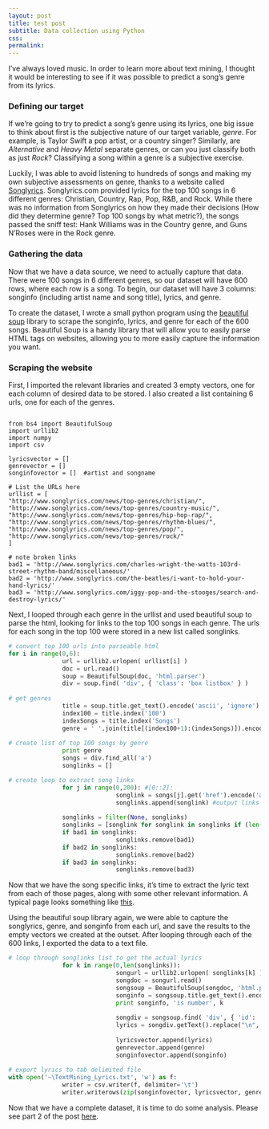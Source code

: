 ```yaml
---
layout: post
title: test post
subtitle: Data collection using Python
css: 
permalink: 
---
```


<div>
<link href="../css/prism.css" rel="stylesheet" />
<link href="../css/prism-linenumbers.css" rel="stylesheet" />
<script src="../js/prism.js"></script>
<script src="../js/prism-linenumbers.js"></script>
</div>



I’ve always loved music. In order to learn more about text mining, I thought it would be interesting to see if it was possible to predict a song’s genre from its lyrics.

### Defining our target
If we’re going to try to predict a song’s genre using its lyrics, one big issue to think about first is the subjective nature of our target variable, _genre_. For example, is Taylor Swift a pop artist, or a country singer? Similarly, are _Alternative_ and _Heavy Metal_ separate genres, or can you just classify both as just _Rock_?  Classifying a song within a genre is a subjective exercise.
 
Luckily, I was able to avoid listening to hundreds of songs and making my own subjective assessments on genre, thanks to a website called [Songlyrics](http://www.songlyrics.com/news/top-genres/country-music). Songlyrics.com provided lyrics for the top 100 songs in 6 different genres: Christian, Country, Rap, Pop, R&B, and Rock. While there was no information from Songlyrics on how they made their decisions (How did they determine genre? Top 100 songs by what metric?), the songs passed the sniff test: Hank Williams was in the Country genre, and Guns N’Roses were in the Rock genre.

### Gathering the data
Now that we have a data source, we need to actually capture that data. There were 100 songs in 6 different genres, so our dataset will have 600 rows, where each row is a song. To begin, our dataset will have 3 columns: songinfo (including artist name and song title), lyrics, and genre.

To create the dataset, I wrote a small python program using the [beautiful soup](https://www.crummy.com/software/BeautifulSoup/bs4/doc/) library to scrape the songinfo, lyrics, and genre for each of the 600 songs. Beautiful Soup is a handy library that will allow you to easily parse HTML tags on websites, allowing you to more easily capture the information you want.

### Scraping the website
First, I imported the relevant libraries and created 3 empty vectors, one for each column of desired data to be stored. I also created a list containing 6 urls, one for each of the genres.

<pre><code class="language-python line-numbers">
from bs4 import BeautifulSoup
import urllib2
import numpy
import csv
 
lyricsvector = []
genrevector = []
songinfovector = []  #artist and songname

# List the URLs here
urllist = [
"http://www.songlyrics.com/news/top-genres/christian/",
"http://www.songlyrics.com/news/top-genres/country-music/",
"http://www.songlyrics.com/news/top-genres/hip-hop-rap/",
"http://www.songlyrics.com/news/top-genres/rhythm-blues/",
"http://www.songlyrics.com/news/top-genres/pop/",
"http://www.songlyrics.com/news/top-genres/rock/"
]

# note broken links
bad1 = 'http://www.songlyrics.com/charles-wright-the-watts-103rd-street-rhythm-band/miscellaneous/'
bad2 = 'http://www.songlyrics.com/the-beatles/i-want-to-hold-your-hand-lyrics/'
bad3 = 'http://www.songlyrics.com/iggy-pop-and-the-stooges/search-and-destroy-lyrics/'
</code></pre>

Next, I looped through each genre in the urllist and used beautiful soup to parse the html, looking for links to the top 100 songs in each genre. The urls for each song in the top 100 were stored in a new list called songlinks. 


```python
# convert top 100 urls into parseable html
for i in range(0,6):
               url = urllib2.urlopen( urllist[i] )
               doc = url.read()
               soup = BeautifulSoup(doc, 'html.parser')
               div = soup.find( 'div', { 'class': 'box listbox' } )
 
# get genres
               title = soup.title.get_text().encode('ascii', 'ignore').split(' ')
               index100 = title.index('100')
               indexSongs = title.index('Songs')
               genre = ' '.join(title[(index100+1):(indexSongs)]).encode('utf-8')
 
# create list of top 100 songs by genre
               print genre
               songs = div.find_all('a')
               songlinks = []

# create loop to extract song links
               for j in range(0,200): #[0::2]:
                              songlink = songs[j].get('href').encode('ascii', 'ignore')
                              songlinks.append(songlink) #output links to a list called songlinks
 
               songlinks = filter(None, songlinks)
               songlinks = [songlink for songlink in songlinks if (len(songlink.split('/'))==6)]
               if bad1 in songlinks:
                              songlinks.remove(bad1)
               if bad2 in songlinks:
                              songlinks.remove(bad2)
               if bad3 in songlinks:
                              songlinks.remove(bad3)
```


Now that we have the song specific links, it’s time to extract the lyric text from each of those pages, along with some other relevant information. A typical page looks something like [this](http://www.songlyrics.com/the-beatles/yesterday-lyrics/). 

Using the beautiful soup library again, we were able to capture the songlyrics, genre, and songinfo from each url, and save the results to the empty vectors we created at the outset. After looping through each of the 600 links, I exported the data to a text file. 
 
```python  
# loop through songlinks list to get the actual lyrics
               for k in range(0,len(songlinks)):
                              songurl = urllib2.urlopen( songlinks[k] )
                              songdoc = songurl.read()
                              songsoup = BeautifulSoup(songdoc, 'html.parser')
                              songinfo = songsoup.title.get_text().encode('ascii', 'ignore')
                              print songinfo, 'is number', k
 
                              songdiv = songsoup.find( 'div', { 'id': 'songLyricsDiv-outer' } )
                              lyrics = songdiv.getText().replace("\n", " ").replace("\'", "").replace("\r", " ").encode('utf-8')
 
                              lyricsvector.append(lyrics)
                              genrevector.append(genre)
                              songinfovector.append(songinfo)
 
# export lyrics to tab delimited file
with open('~\TextMining_Lyrics.txt', 'w') as f:
               writer = csv.writer(f, delimiter='\t')
               writer.writerows(zip(songinfovector, lyricsvector, genrevector))
```

Now that we have a complete dataset, it is time to do some analysis. Please see part 2 of the post [here]().

